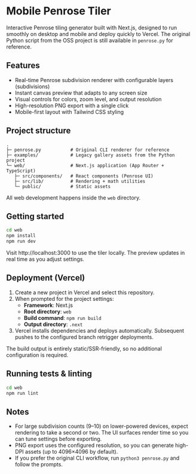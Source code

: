 # Mobile Penrose Tiler

Interactive Penrose tiling generator built with Next.js, designed to run smoothly on desktop and mobile and deploy quickly to Vercel. The original Python script from the OSS project is still available in `penrose.py` for reference.

## Features

- Real-time Penrose subdivision renderer with configurable layers (subdivisions)
- Instant canvas preview that adapts to any screen size
- Visual controls for colors, zoom level, and output resolution
- High-resolution PNG export with a single click
- Mobile-first layout with Tailwind CSS styling

## Project structure

```
.
├─ penrose.py           # Original CLI renderer for reference
├─ examples/            # Legacy gallery assets from the Python project
└─ web/                 # Next.js application (App Router + TypeScript)
   ├─ src/components/   # React components (Penrose UI)
   ├─ src/lib/          # Rendering + math utilities
   └─ public/           # Static assets
```

All web development happens inside the `web` directory.

## Getting started

```bash
cd web
npm install
npm run dev
```

Visit http://localhost:3000 to use the tiler locally. The preview updates in real time as you adjust settings.

## Deployment (Vercel)

1. Create a new project in Vercel and select this repository.
2. When prompted for the project settings:
   - **Framework**: Next.js  
   - **Root directory**: `web`  
   - **Build command**: `npm run build`  
   - **Output directory**: `.next`
3. Vercel installs dependencies and deploys automatically. Subsequent pushes to the configured branch retrigger deployments.

The build output is entirely static/SSR-friendly, so no additional configuration is required.

## Running tests & linting

```bash
cd web
npm run lint
```

## Notes

- For large subdivision counts (9–10) on lower-powered devices, expect rendering to take a second or two. The UI surfaces render time so you can tune settings before exporting.
- PNG export uses the configured resolution, so you can generate high-DPI assets (up to 4096×4096 by default).
- If you prefer the original CLI workflow, run `python3 penrose.py` and follow the prompts.
